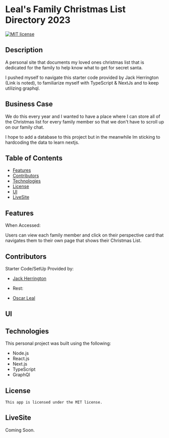 # Leal's Family Christmas List Directory 2023

[![MIT license](https://img.shields.io/badge/License-MIT-blue.svg)](https://lbesson.mit-license.org/)

## Description

A personal site that documents my loved ones christmas list that is dedicated for the family to help know what to get for secret santa.

I pushed myself to navigate this starter code provided by Jack Herrington (Link is noted), to familiarize myself with TypeScript & NextJs and to keep utilizing graphql.

## Business Case

We do this every year and I wanted to have a place where I can store all of the Christmas list for every family member so that we don't have to scroll up on our family chat.

I hope to add a database to this project but in the meanwhile Im sticking to hardcoding the data to learn nextjs.

## Table of Contents

- [Features](#features)
- [Contributors](#contributors)
- [Technologies](#technologies)
- [License](#license)
- [UI](#ui)
- [LiveSite](#livesite)

## Features

When Accessed:

Users can view each family member and click on their perspective card that navigates them to their own page that shows their Christmas List.

## Contributors

Starter Code/SetUp Provided by:

- [Jack Herrington](https://github.com/jherr)

- Rest:

- [Oscar Leal](https://github.com/Oscarl214)

## UI

## Technologies

This personal project was built using the following:

- Node.js
- React.js
- Next.js
- TypeScript
- GraphQl

## License

    This app is licensed under the MIT license.

## LiveSite

Coming Soon.
